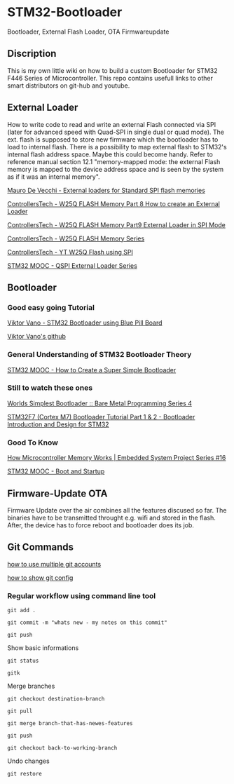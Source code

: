 # STM32-Bootloader
Bootloader, External Flash Loader, OTA Firmwareupdate
## Discription
This is my own little wiki on how to build a custom Bootloader for STM32 F446 Series of Microcontroller. This repo contains usefull links to other smart distributors on git-hub and youtube.

## External Loader
How to write code to read and write an external Flash connected via SPI (later for advanced speed with Quad-SPI in single dual or quad mode). The ext. flash is supposed to store new firmware which the bootloader has to load to internal flash. There is a possibility to map external flash to STM32's internal flash address space. Maybe this could become handy. Refer to reference manual section 12.1 "memory-mapped mode: the external Flash memory is mapped to the device address space and is seen by the system as if it was an internal memory".

[Mauro De Vecchi - External loaders for Standard SPI flash memories](https://www.youtube.com/watch?v=KlG2doCkREM)

[ControllersTech - W25Q FLASH Memory Part 8 How to create an External Loader](https://www.youtube.com/watch?v=WJIzwxiXmOM)

[ControllersTech - W25Q FLASH Memory Part9 External Loader in SPI Mode](https://www.youtube.com/watch?v=Gil_LbT5UVw)

[ControllersTech - W25Q FLASH Memory Series](https://controllerstech.com/w25q-flash-series/)

[ControllersTech - YT W25Q Flash using SPI](https://www.youtube.com/playlist?list=PLfIJKC1ud8gjUw1ExWVbeLsozbdOOigQx)

[STM32 MOOC - QSPI External Loader Series](https://www.st.com/content/st_com/en/support/learning/stm32-education/stm32-moocs/external_QSPI_loader.html)


## Bootloader
### Good easy going Tutorial
[Viktor Vano - STM32 Bootloader using Blue Pill Board](https://www.youtube.com/watch?v=S0s69xNE1dE)

[Viktor Vano's github](https://github.com/viktorvano/STM32-Bootloader)

### General Understanding of STM32 Bootloader Theory
[STM32 MOOC - How to Create a Super Simple Bootloader](https://www.youtube.com/watch?v=OkUQ3iMmiYQ&list=PLnMKNibPkDnH_8HFGBt0-Awf3Gvj4O2O4&index=74)

### Still to watch these ones
[Worlds Simplest Bootloader :: Bare Metal Programming Series 4](https://www.youtube.com/watch?v=cfNJ85cX-ms)

[STM32F7 (Cortex M7) Bootloader Tutorial Part 1 & 2 - Bootloader Introduction and Design for STM32](https://www.youtube.com/watch?v=jzo7z2gNBgg)

### Good To Know
[How Microcontroller Memory Works | Embedded System Project Series #16](https://www.youtube.com/watch?v=hyIEUCIVhQQ)

[STM32 MOOC - Boot and Startup](https://www.st.com/content/st_com/en/support/learning/stm32-education/stm32-moocs/STM32_boot_startup_MOOC.html)

## Firmware-Update OTA
Firmware Update over the air combines all the features discused so far. The binaries have to be transmitted throught e.g. wifi and stored in the flash. After, the device has to force reboot and bootloader does its job.

## Git Commands
[how to use multiple git accounts](https://www.howtogeek.com/devops/how-to-manage-multiple-git-accounts-on-one-system/)

[how to show git config](https://stackoverflow.com/questions/12254076/how-do-i-show-my-global-git-configuration)

### Regular workflow using command line tool

`git add .`

`git commit -m "whats new - my notes on this commit"`

`git push`

Show basic informations

`git status`

`gitk`

Merge branches

`git checkout destination-branch`

`git pull`

`git merge branch-that-has-newes-features`

`git push`

`git checkout back-to-working-branch`

Undo changes

`git restore`
